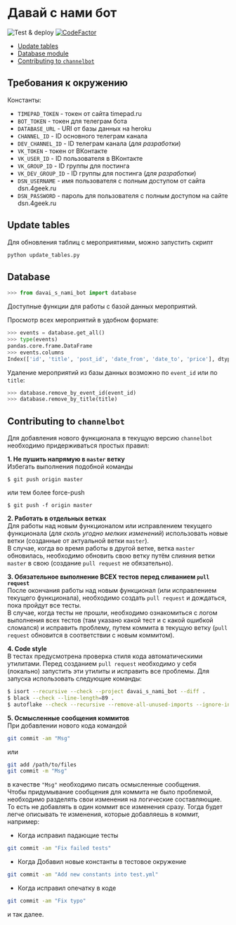 # Давай с нами бот

![Test & deploy](https://github.com/magusch/ChannelBot/workflows/Basic%20CI/badge.svg)
[![CodeFactor](https://www.codefactor.io/repository/github/magusch/channelbot/badge?s=2dddd084faca7dfc56c595e695a9ecf05d98207c)](https://www.codefactor.io/repository/github/magusch/channelbot)

- [Update tables](#update-tables)
- [Database module](#database)
- [Contributing to `channelbot`](#contributing-to-channelbot)

## Требования к окружению
Константы:
 - `TIMEPAD_TOKEN` - токен от сайта timepad.ru
 - `BOT_TOKEN` - токен для телеграм бота
 - `DATABASE_URL` - URI от базы данных на heroku
 - `CHANNEL_ID` - ID основного телеграм канала
 - `DEV_CHANNEL_ID` - ID телеграм канала (_для разработки_)
 - `VK_TOKEN` - токен от ВКонтакте
 - `VK_USER_ID` - ID пользователя в ВКонтакте
 - `VK_GROUP_ID` - ID группы для постинга
 - `VK_DEV_GROUP_ID` - ID группы для постинга (_для разработки_)
 - `DSN_USERNAME` - имя пользователя с полным доступом от сайта dsn.4geek.ru
 - `DSN_PASSWORD` - пароль для пользователя с полным доступом на сайте dsn.4geek.ru


## Update tables
Для обновления таблиц с мероприятиями, можно запустить скрипт
```bash
python update_tables.py
```

## Database

```python
>>> from davai_s_nami_bot import database
```

Доступные функции для работы с базой данных мероприятий.

Просмотр всех мероприятий в удобном формате:
```python
>>> events = database.get_all()
>>> type(events)
pandas.core.frame.DataFrame
>>> events.columns
Index(['id', 'title', 'post_id', 'date_from', 'date_to', 'price'], dtype='object')
```

Удаление мероприятий из базы данных возможно по `event_id`  или по `title`:
```python
>>> database.remove_by_event_id(event_id)
>>> database.remove_by_title(title)
```

## Contributing to `channelbot`
Для добавления нового функционала в текущую версию `channelbot` необходимо придерживаться простых правил:

**1. Не пушить напрямую в `master` ветку**  
Избегать выполнения подобной команды
```
$ git push origin master
```
или тем более force-push
```
$ git push -f origin master
```

**2. Работать в отдельных ветках**  
Для работы над новым функционалом или исправлением текущего функционала (_для сколь угодно мелких изменений_) использовать новые ветки (созданные от актуальной ветки `master`).  
В случае, когда во время работы в другой ветке, ветка `master` обновилась, необходимо обновить свою ветку путём слияния ветки `master` в свою (создание `pull request` не обязательно).

**3. Обязательное выполнение ВСЕХ тестов перед сливанием `pull request`**  
После окончания работы над новым функционал (или исправлением текущего функционала), необходимо создать `pull request` и дождаться, пока пройдут все тесты.  
В случае, когда тесты не прошли, необходимо ознакомиться с логом выполнения всех тестов (там указано какой тест и с какой ошибкой сломался) и исправить проблему, путем коммита в текущую ветку (`pull request` обновится в соответствии с новым коммитом).

**4. Code style**  
В тестах предусмотрена проверка стиля кода автоматическими утилитами. Перед созданием `pull request` необходимо у себя (локально) запустить эти утилиты и исправить все проблемы. Для запуска использовать следующие команды:
```bash
$ isort --recursive --check --project davai_s_nami_bot --diff .
$ black --check --line-length=89 .
$ autoflake --check --recursive --remove-all-unused-imports --ignore-init-module-imports .
```

**5. Осмысленные сообщения коммитов**  
При добавлении нового кода командой
```bash
git commit -am "Msg"
```
или
```bash
git add /path/to/files
git commit -m "Msg"
```
в качестве `"Msg"` необходимо писать осмысленные сообщения.  
Чтобы придумывание сообщения для коммита не было проблемой, необходимо разделять свои изменения на логические составляющие. То есть не добавлять в один коммит все изменения сразу. Тогда будет легче описывать те изменения, которые добавляешь в коммит, например:
- Когда исправил падающие тесты
```bash
git commit -am "Fix failed tests"
```

- Когда Добавил новые константы в тестовое окружение
```bash
git commit -am "Add new constants into test.yml"
```

- Когда исправил опечатку в коде
```bash
git commit -am "Fix typo"
```

и так далее.
